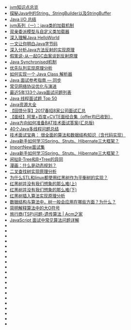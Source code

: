 - [jvm知识点总览](http://www.ityouknow.com/java/2017/03/01/jvm-overview.html)
- [探秘Java中的String、StringBuilder以及StringBuffer](http://www.cnblogs.com/dolphin0520/p/3778589.html)
- [Java I/O 总结](http://linbingdong.com/2017/01/11/Java%20I:O%E6%80%BB%E7%BB%93/)
- [jvm系列（一）：java类的加载机制](http://www.cnblogs.com/ityouknow/p/5603287.html)
- [双亲委派模型与自定义类加载器](http://www.jianshu.com/p/acc7595f1b9d)
- [深入理解Java HelloWorld](http://www.importnew.com/8943.html)
- [一文让你明白Java字节码](http://www.jianshu.com/p/252f381a6bc4)
- [深入分析Java方法反射的实现原理](http://www.jianshu.com/p/3ea4a6b57f87)
- [假笨说-从一起GC血案谈到反射原理](https://mp.weixin.qq.com/s/5H6UHcP6kvR2X5hTj_SBjA)
- [Java Synchronised机制](https://blog.dreamtobe.cn/2015/11/13/java_synchronized/)
- [优先队列实现原理分析](www.ziwenxie.site/2017/03/30/algorithm-priority-queue/)
- [如何实现一个 Java Class 解析器](tinylcy.me/2017/02/12/如何实现一个Java-Class解析器/)
- [Java 面试参考指南 — 同步](http://www.importnew.com/13159.html)
- [常见网络协议优化与演进](https://blog.dreamtobe.cn/network_basic/)
- [最近5年133个Java面试问题列表](http://www.importnew.com/17232.html)
- [Java 线程面试题 Top 50](http://www.importnew.com/12773.html)
- [Java资源大全](https://github.com/jobbole/awesome-java-cn)
- [【回馈分享】2017春招8家公司面试汇总](https://www.nowcoder.com/discuss/26229?from=wb)
- [【面经】阿里+百度+CVTE面经合集（offer均已收到）](https://www.nowcoder.com/discuss/5941?type=0&order=0&pos=22&page=17)
- [Java方向如何准备BAT技术面试答案(汇总版)](http://www.jianshu.com/p/1f1d3193d9e3)
- [40个Java多线程问题总结](http://geek.csdn.net/news/detail/197712)
- [技术面试宝典： 很全面的算法和数据结构知识（含代码实现）](https://github.com/kdn251/interviews/blob/master/README-zh-cn.md)
- [Java新手如何学习Spring、Struts、Hibernate三大框架？](https://www.zhihu.com/question/21142149/answer/148286909)
- [ImportNew面试集](http://www.importnew.com/tag/%E9%9D%A2%E8%AF%95%E9%A2%98)
- [Java新手如何学习Spring、Struts、Hibernate三大框架？](https://www.zhihu.com/question/21142149)
- [闲扯B-Tree和B+Tree的异同](https://mp.weixin.qq.com/s?__biz=MzA3MDExNzcyNA==&mid=2650392480&idx=1&sn=ad7528f305a2e01732f761ea894bd26b&chksm=86ccd793b1bb5e85c9b8441fb5d7fbfb134417f170737c447b7bc980ed3e461407dd928fd78d&mpshare=1&scene=1&srcid=0614nolPxGI8PShOff9REylu#rd)
- [漫画：什么是动态规划？](https://mp.weixin.qq.com/s?__biz=MzAxOTc0NzExNg==&mid=2665513734&idx=1&sn=3a412a6cbc8a5c35508186347240dae8&chksm=80d67b45b7a1f253fe78c499c5b9a1126bb4bb95ed60c4798d638fe08c4b3fe94a2b95f0f8c1&mpshare=1&scene=1&srcid=0624DE9rrKDqdrRzidf5OTU0#rd)
- [二叉查找树实现原理分析](http://www.ziwenxie.site/2017/03/18/algorithm-binary-search-tree/)
- [为什么STL和linux都使用红黑树作为平衡树的实现？](https://www.zhihu.com/question/20545708)
- [红黑树并没有我们想象的那么难(上)](http://daoluan.net/%E6%95%B0%E6%8D%AE%E7%BB%93%E6%9E%84/%E7%AE%97%E6%B3%95/2013/09/25/rbtree-is-not-difficult.html)
- [红黑树并没有我们想象的那么难(下)](http://daoluan.net/%E5%AD%A6%E4%B9%A0%E6%80%BB%E7%BB%93/%E6%95%B0%E6%8D%AE%E7%BB%93%E6%9E%84/%E7%AE%97%E6%B3%95/2013/09/28/rbtree-is-not-difficult-2.html)
- [红黑树插入算法实现原理分析](www.ziwenxie.site/2017/03/20/algorithm-red-black-tree/)
- [数据结构与算法中，树一般会应用在哪些方面？为什么？](https://www.zhihu.com/question/20176446)
- [简明解释算法中的大O符号](http://blog.jobbole.com/55184/)
- [旅行商(TSP)问题-遗传算法 | Acm之家](http://www.acmerblog.com/genetic-algorithm-to-tsp-problem-5762.html)
- [JavaScript 面试中常见算法问题详解
](https://zhuanlan.zhihu.com/p/25308541)
- []()
- []()
- []()
- []()
- []()
- []()
- []()
- []()
- []()
- []()
- []()
- []()
- []()
- []()
- []()
- []()
- []()
- []()
- []()
- []()